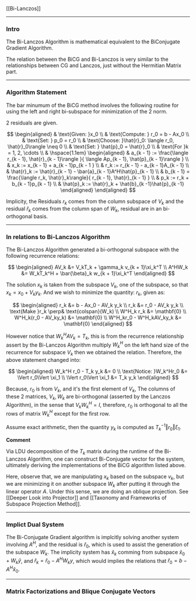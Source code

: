 [[Bi-Lanczos]]

---
### **Intro**

The Bi-Lanczos Algorithm is mathematical equivalent to the BiConjugate Gradient Algorithm. 

The relation between the BiCG and Bi-Lanczos is very similar to the relationships between CG and Lanczos, just without the Hermitian Matrix part. 

---
### **Algorithm Statement**

The bar minumum of the BiCG method involves the following routine for using the left and right bi-subspace for minimization of the 2 norm. 

2 residuals are given. 

$$
\begin{aligned}
    & \text{Given: }x_0
    \\
    & \text{Compute: } r_0 = b - Ax_0
    \\
    & \text{Set: } p_0 = r_0
    \\
    & \text{Choose: }\hat{r}_0: \langle r_0, \hat{r}_0\rangle \neq 0
    \\
    & \text{Set: } \hat{p}_0 = \hat{r}_0
    \\
    & \text{For }k = 1, 2, \cdots 
    \\
    & \hspace{1.1em}
    \begin{aligned}
        & a_{k - 1} := 
        \frac{\langle r_{k - 1}, \hat{r}_{k - 1}\rangle
        }{
            \langle Ap_{k - 1}, \hat{p}_{k - 1}\rangle
        }
        \\
        & x_k := x_{k - 1} + a_{k - 1}p_{k - 1 }
        \\
        & r_k := r_{k - 1} - a_{k - 1}A_{k - 1}
        \\
        & \hat{r}_k := \hat{r}_{k - 1} - \bar{a}_{k - 1}A^H\hat{p}_{k - 1}
        \\
        & b_{k - 1} = \frac{\langle r_k, \hat{r}_k\rangle}{
            r_{k - 1}, \hat{r}_{k - 1}
        }
        \\
        & p_k := r_k + b_{k - 1}p_{k - 1}
        \\
        & \hat{p}_k := \hat{r}_k + \hat{b}_{k -1}\hat{p}_{k -1}
    \end{aligned}
\end{aligned}
$$

Implicity, the Residuals $r_k$ comes from the column subspace of $V_k$ and the residual $\hat{r}_k$ comes from the column span of $W_k$, residual are in an bi-orthogonal basis. 

---
### **In relations to Bi-Lanczos Algorithm**

The Bi-Lanczos Algorithm generated a bi-orthogonal subspace with the following recurrence relations: 

$$
\begin{aligned}
    AV_k &= V_kT_k + \gamma_k v_{k + 1}\xi_k^T
    \\
    A^HW_k &= W_kT_k^H + \bar{\beta}_k w_{k + 1}\xi_k^T
\end{aligned}
$$

The solution $x_k$ is taken from the subspace $V_k$, one of the subspace, so that $x_k = x_0 + V_k y_k$. And we wish to minimize the quantity: $r_k$, given as: 

$$
\begin{aligned}
    r_k &= b - Ax_0 - AV_k y_k 
    \\
    r_k &= r_0 - AV_k y_k
    \\
    \text{Make }r_k \perp& \text{colspan}(W_k) 
    \\
    W^H_k r_k &= \mathbf{0}
    \\
    W^H_k(r_0 - AV_ky_k) &= \mathbf{0}
    \\
    W^H_kr_0 - W^H_kAV_ky_k &= \mathbf{0}
\end{aligned}
$$

However notice that $W_k^HAV_k = T_k$, this is from the recurrence relationship assert by the Bi-Lanczos Algorithm multiply $W_k^H$ on the left hand size of the recurrence for subspace $V_k$ then we obtained the relation. Therefore, the above statement changed into: 

$$
\begin{aligned}
    W_k^H r_0 - T_k y_k &= 0
    \\
    \text{Notice: }W_k^Hr_0 &= \Vert r_0\Vert \xi_1
    \\
    \Vert r_0\Vert \xi_1 &= T_k y_k
\end{aligned}
$$

Because, $r_0$ is from $V_k$, and it's the first element of $V_k$, The columns of these 2 matrices, $V_k, W_k$ are bi-orthogonal (asserted by the Lanczos Algorithm), in the sense that $V_kW_k^H = I$, therefore, $r_0$ is orthogonal to all the rows of matrix $W_k^H$ except for the first row. 

Assume exact arithmetic, then the quantity $y_k$ is computed as $T_k^{-1} \Vert r_0\Vert \xi_1$. 

**Comment**

Via LDU decomposition of the $T_k$ matrix during the runtime of the Bi-Lanczos Algorithm, one can construct Bi-Conjugate vector for the system, ultimately deriving the implementations of the BiCG algorithm listed above. 

Here, observe that, we are manipulating $x_k$ based on the subspace $v_k$, but we are minimizing it on another subspace $W_k$ after putting it through the linear operator $A$. Under this sense, we are doing an oblique projection. See [[Deeper Look into Projector]] and [[Taxonomy and Frameworks of Subspace Projection Method]]. 

---
### **Implict Dual System**

The Bi-Conjugate Gradient algorithm is implcitly solving another system involving $A^H$, and the residual is $\hat{r}_0$, which is used to assist the generation of the subspace $W_k$. The implicity system has $\hat{x}_k$ comming from subspace $\hat{x}_0 + W_k\hat{y}$, and $\hat{r}_k = \hat{r}_0 - A^HW_ky$, which would implies the relations that $\hat{r}_0 = b - A^H\hat{x}_0$. 


---
### **Matrix Factorizations and Blique Conjugate Vectors**

